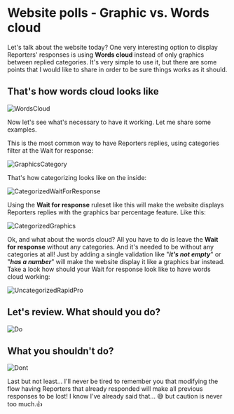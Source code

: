 # Website polls - Graphic vs. Words cloud

Let's talk about the website today? One very interesting option to display Reporters' responses is using **Words cloud** instead of only graphics between replied categories.
It's very simple to use it, but there are some points that I would like to share in order to be sure things works as it should.

## That's how words cloud looks like

![WordsCloud](https://udo-rapidpro-static-app.s3.amazonaws.com/attachments/211/5850/steps/a18594d7-6492-4bdb-beab-4cc2ef23fa7b.png "How a words cloud look like")

Now let's see what's necessary to have it working. Let me share some examples.

This is the most common way to have Reporters replies, using categories filter at the Wait for response:

![GraphicsCategory](https://udo-rapidpro-static-app.s3.amazonaws.com/attachments/211/5850/steps/95322453-7fc9-4ffe-91ba-25195a729243.png "Wait for Response sorted by categories")

That's how categorizing looks like on the inside:

![CategorizedWaitForResponse](https://udo-rapidpro-static-app.s3.amazonaws.com/attachments/211/5850/steps/29e14eb1-3e1f-419f-b404-f2d38d922785.png "Categorized Wait for Response")

Using the **Wait for response** ruleset like this will make the website displays Reporters replies with the graphics bar percentage feature. Like this:

![CategorizedGraphics](https://udo-rapidpro-static-app.s3.amazonaws.com/attachments/211/5850/steps/c2f997ab-aa73-4103-90c6-1804dceb5089.png "Website's graphics for categorized Wait for response")

Ok, and what about the words cloud? All you have to do is leave the **Wait for response** without any categories. And it's needed to be without any categories at all! Just by adding a single validation like "***it's not empty***" or "***has a number***" will make the website display it like a graphics bar instead. Take a look how should your Wait for response look like to have words cloud working:

![UncategorizedRapidPro](https://udo-rapidpro-static-app.s3.amazonaws.com/attachments/211/5850/steps/78794c17-0341-4010-91ed-bcd3178cca39.png "Uncategorized Wait for response")

## Let's review. What should you do?

![Do](https://udo-rapidpro-static-app.s3.amazonaws.com/attachments/211/5850/steps/f9bc6857-56a9-4871-b594-4824020c3716.jpeg "Your flow should look like this")

## What you shouldn't do?

![Dont](https://udo-rapidpro-static-app.s3.amazonaws.com/attachments/211/5850/steps/809b0bd9-48c0-4b6f-aa3a-c9e37cc24a2e.jpeg "This won't create a words cloud")

Last but not least... I'll never be tired to remember you that modifying the flow having Reporters that already responded will make all previous responses to be lost! I know I've already said that... 😅 but caution is never too much.👍